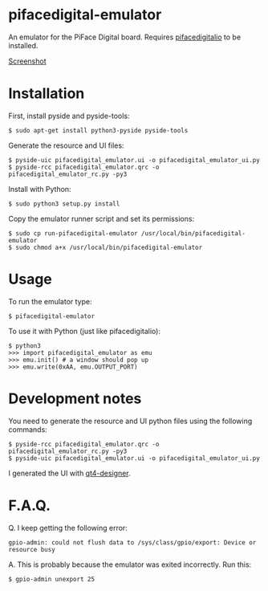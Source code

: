 pifacedigital-emulator
======================

An emulator for the PiFace Digital board. Requires [pifacedigitalio](https://github.com/piface/pifacedigitalio) to be installed.

[Screenshot](https://raw.github.com/piface/pifacedigital-emulator/master/images/pifacedigital_emulator_screenshot.png)

Installation
============
First, install pyside and pyside-tools:

    $ sudo apt-get install python3-pyside pyside-tools

Generate the resource and UI files:

    $ pyside-uic pifacedigital_emulator.ui -o pifacedigital_emulator_ui.py
    $ pyside-rcc pifacedigital_emulator.qrc -o pifacedigital_emulator_rc.py -py3

Install with Python:

    $ sudo python3 setup.py install

Copy the emulator runner script and set its permissions:

    $ sudo cp run-pifacedigital-emulator /usr/local/bin/pifacedigital-emulator
    $ sudo chmod a+x /usr/local/bin/pifacedigital-emulator

Usage
=====
To run the emulator type:

    $ pifacedigital-emulator

To use it with Python (just like pifacedigitalio):

    $ python3
    >>> import pifacedigital_emulator as emu
    >>> emu.init() # a window should pop up
    >>> emu.write(0xAA, emu.OUTPUT_PORT)

Development notes
=================
You need to generate the resource and UI python files using the following
commands:

    $ pyside-rcc pifacedigital_emulator.qrc -o pifacedigital_emulator_rc.py -py3
    $ pyside-uic pifacedigital_emulator.ui -o pifacedigital_emulator_ui.py

I generated the UI with
[qt4-designer](http://doc.qt.digia.com/4.0/qt4-designer.html).

F.A.Q.
======
Q. I keep getting the following error:

    gpio-admin: could not flush data to /sys/class/gpio/export: Device or resource busy

A. This is probably because the emulator was exited incorrectly. Run this:

    $ gpio-admin unexport 25

